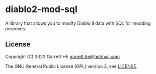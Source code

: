 # diablo2-mod-sql

A library that allows you to modify Diablo II data with SQL for modding purposes.

## License

Copyright (C) 2022 Garrett HE <garrett.he@hotmail.com>

The GNU General Public License (GPL) version 3, see [LICENSE](./LICENSE).
